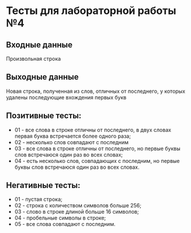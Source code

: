 # Тесты для лабораторной работы №4

## Входные данные
Произвольная строка

## Выходные данные
Новая строка, полученная из слов, отличных от последнего, у которых удалены последующие вхождения первых букв

## Позитивные тесты:
- 01 - все слова в строке отличны от последнего, в двух словах первая буква встречается более одного раза;
- 02 - несколько слов совпадают с последним
- 03 - все слова в строке отличны от последнего, но первые буквы слов встречаюся один раз во всех словах;
- 04 - есть несколько слов, совпадающих с последним, но первые буквы слов встречаюся один раз во всех словах.


## Негативные тесты:
- 01 - пустая строка;
- 02 - строка с количеством символов больше 256;
- 03 - слово в строке длиной больше 16 символов;
- 04 - пробельные символы в строке;
- 05 - все слова совпадают с последним.